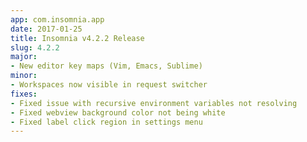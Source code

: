 ```yaml
---
app: com.insomnia.app
date: 2017-01-25
title: Insomnia v4.2.2 Release
slug: 4.2.2
major:
- New editor key maps (Vim, Emacs, Sublime)
minor:
- Workspaces now visible in request switcher
fixes:
- Fixed issue with recursive environment variables not resolving
- Fixed webview background color not being white
- Fixed label click region in settings menu
---
```

